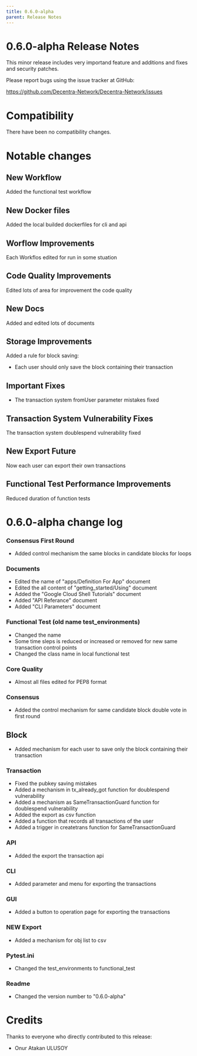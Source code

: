 ```yaml
---
title: 0.6.0-alpha
parent: Release Notes
---
```


0.6.0-alpha Release Notes
====================

This minor release includes very importand feature and additions and fixes and security patches.

Please report bugs using the issue tracker at GitHub:

  <https://github.com/Decentra-Network/Decentra-Network/issues>

Compatibility
==============

There have been no compatibility changes.

Notable changes
===============

## New Workflow
Added the functional test workflow

## New Docker files
Added the local builded dockerfiles for cli and api

## Worflow Improvements
Each Workflos edited for run in some stuation

## Code Quality Improvements
Edited lots of area for improvement the code quality

## New Docs
Added and edited lots of documents

## Storage Improvements
Added a rule for block saving:
* Each user should only save the block containing their transaction

## Important Fixes
* The transaction system fromUser parameter mistakes fixed

## Transaction System Vulnerability Fixes
The transaction system doublespend vulnerability fixed

## New Export Future
Now each user can export their own transactions

## Functional Test Performance Improvements
Reduced duration of function tests

0.6.0-alpha change log
=================

### Consensus First Round
- Added control mechanism the same blocks in candidate blocks for loops

### Documents
- Edited the name of "apps/Definition For App" document
- Edited the all content of "getting_started/Using" document
- Added the "Google Cloud Shell Tutorials" document
- Added "API Referance" document
- Added "CLI Parameters" document

### Functional Test (old name test_environments)
- Changed the name
- Some time sleps is reduced or increased or removed for new same transaction control points
- Changed the class name in local functional test

### Core Quality
- Almost all files edited for PEP8 format

### Consensus
- Added the control mechanism for same candidate block double vote in first round

## Block
- Added mechanism for each user to save only the block containing their transaction

### Transaction
- Fixed the pubkey saving mistakes
- Added a mechanism in tx_already_got function for doublespend vulnerability
- Added a mechanism as SameTransactionGuard function for doublespend vulnerability
- Added the export as csv function
- Added a function that records all transactions of the user
- Added a trigger in createtrans function for SameTransactionGuard

### API
- Added the export the transaction api

### CLI
- Added parameter and menu for exporting the transactions

### GUI
- Added a button to operation page for exporting the transactions

### NEW Export
- Added a mechanism for obj list to csv

### Pytest.ini
- Changed the test_environments to functional_test

### Readme
- Changed the version number to "0.6.0-alpha"

Credits
=======

Thanks to everyone who directly contributed to this release:

- Onur Atakan ULUSOY
